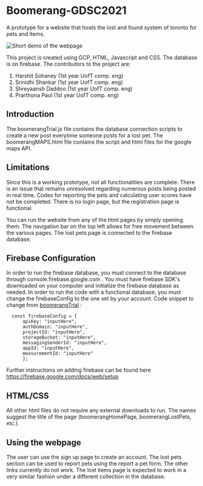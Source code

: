 # Boomerang-GDSC2021
A prototype for a website that hosts the lost and found system of toronto for pets and items.

![Short demo of the webpage](webpage2.gif)

This project is created using GCP, HTML, Javascript and CSS. The database is on firebase. 
The contributors to the project are:
1. Harshit Sohaney (1st year UofT comp. eng)
2. Srinidhi Shankar (1st year UofT comp. eng)
3. Shreyaansh Daddoo (1st year UofT comp. eng)
4. Prarthona Paul (1st year UofT comp. eng)

## Introduction
The boomerangTrial.js file contains the database connection scripts to create a new post everytime someone posts for a lost pet. The boomerangMAPS.html file contains the script and html files for the google maps API.

## Limitations
Since this is a working prototype, not all functionalities are complete. There is an issue that remains unresolved regarding numerous posts being posted in real time. Codes for reporting the pets and calculating user scores have not be completed. There is no login page, but the registration page is functional.

You can run the website from any of the html pages by simply opening them. The navigation bar on the top left allows for free movement between the various pages. The lost pets page is connected to the firebase database. 

## Firebase Configuration
In order to run the firebase database, you must connect to the database through console.firebase.google.com . You must have firebase SDK's downloaded on your computer and initialize the firebase database as needed. In order to run the code with a functional database, you must change the firebaseConfig to the one set by your account. 
Code snippet to change from [boomerangTrial](https://github.com/HarshitSohaney/Boomerang-GDSC2021/blob/main/boomerangTrial.js) :

      const firebaseConfig = {
          apiKey: "inputHere",
          authDomain: "inputHere",
          projectId: "inputHere",
          storageBucket: "inputHere",
          messagingSenderId: "inputHere",
          appId: "inputHere",
          measurementId: "inputHere"
          };
          
 Further instructions on adding firebase can be found here https://firebase.google.com/docs/web/setup
 
 ## HTML/CSS
 All other html files do not require any external downloads to run. The names suggest the title of the page (boomerangHomePage, boomerangLostPets, etc.).
 
 ## Using the webpage
 
 The user can use the sign up page to create an account. The lost pets section can be used to report pets using the report a pet form. The other links currently do not work. 
 The lost items page is expected to work in a very similar fashion under a different collection in the database.
 
 
 
 
 
